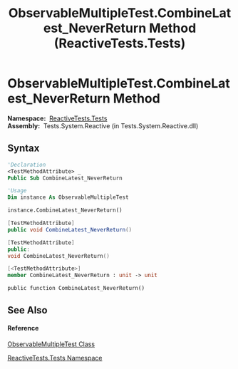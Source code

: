 ﻿---
title: ObservableMultipleTest.CombineLatest_NeverReturn Method  (ReactiveTests.Tests)
TOCTitle: CombineLatest_NeverReturn Method
ms:assetid: M:ReactiveTests.Tests.ObservableMultipleTest.CombineLatest_NeverReturn
ms:mtpsurl: https://msdn.microsoft.com/en-us/library/reactivetests.tests.observablemultipletest.combinelatest_neverreturn(v=VS.103)
ms:contentKeyID: 36620369
ms.date: 06/28/2011
mtps_version: v=VS.103
f1_keywords:
- ReactiveTests.Tests.ObservableMultipleTest.CombineLatest_NeverReturn
dev_langs:
- CSharp
- JScript
- VB
- FSharp
- c++
---

# ObservableMultipleTest.CombineLatest\_NeverReturn Method

**Namespace:**  [ReactiveTests.Tests](hh289046\(v=vs.103\).md)  
**Assembly:**  Tests.System.Reactive (in Tests.System.Reactive.dll)

## Syntax

``` vb
'Declaration
<TestMethodAttribute> _
Public Sub CombineLatest_NeverReturn
```

``` vb
'Usage
Dim instance As ObservableMultipleTest

instance.CombineLatest_NeverReturn()
```

``` csharp
[TestMethodAttribute]
public void CombineLatest_NeverReturn()
```

``` c++
[TestMethodAttribute]
public:
void CombineLatest_NeverReturn()
```

``` fsharp
[<TestMethodAttribute>]
member CombineLatest_NeverReturn : unit -> unit 
```

``` jscript
public function CombineLatest_NeverReturn()
```

## See Also

#### Reference

[ObservableMultipleTest Class](hh303586\(v=vs.103\).md)

[ReactiveTests.Tests Namespace](hh289046\(v=vs.103\).md)

